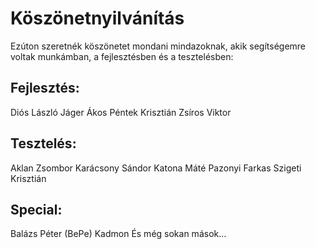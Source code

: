 # Köszönetnyilvánítás

Ezúton szeretnék köszönetet mondani mindazoknak, akik segítségemre voltak munkámban, a fejlesztésben és a tesztelésben:

## Fejlesztés:
Diós László
Jáger Ákos
Péntek Krisztián
Zsíros Viktor
	
## Tesztelés:
Aklan Zsombor
Karácsony Sándor
Katona Máté
Pazonyi Farkas
Szigeti Krisztián

## Special:
Balázs Péter (BePe)
Kadmon
És még sokan mások...